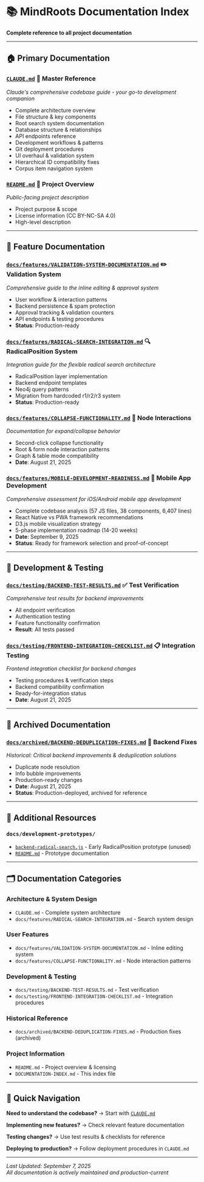 # 📚 MindRoots Documentation Index

**Complete reference to all project documentation**

---

## 🏠 **Primary Documentation**

### [`CLAUDE.md`](./CLAUDE.md) 📖 **Master Reference**
*Claude's comprehensive codebase guide - your go-to development companion*
- Complete architecture overview
- File structure & key components
- Root search system documentation
- Database structure & relationships  
- API endpoints reference
- Development workflows & patterns
- Git deployment procedures
- UI overhaul & validation system
- Hierarchical ID compatibility fixes
- Corpus item navigation system

### [`README.md`](./README.md) 🌟 **Project Overview** 
*Public-facing project description*
- Project purpose & scope
- License information (CC BY-NC-SA 4.0)
- High-level description

---

## 🔧 **Feature Documentation**

### [`docs/features/VALIDATION-SYSTEM-DOCUMENTATION.md`](./docs/features/VALIDATION-SYSTEM-DOCUMENTATION.md) ✏️ **Validation System**
*Comprehensive guide to the inline editing & approval system*
- User workflow & interaction patterns
- Backend persistence & spam protection
- Approval tracking & validation counters
- API endpoints & testing procedures
- **Status**: Production-ready

### [`docs/features/RADICAL-SEARCH-INTEGRATION.md`](./docs/features/RADICAL-SEARCH-INTEGRATION.md) 🔍 **RadicalPosition System**
*Integration guide for the flexible radical search architecture*
- RadicalPosition layer implementation
- Backend endpoint templates  
- Neo4j query patterns
- Migration from hardcoded r1/r2/r3 system
- **Status**: Production-ready

### [`docs/features/COLLAPSE-FUNCTIONALITY.md`](./docs/features/COLLAPSE-FUNCTIONALITY.md) 🎯 **Node Interactions**
*Documentation for expand/collapse behavior*
- Second-click collapse functionality
- Root & form node interaction patterns
- Graph & table mode compatibility
- **Date**: August 21, 2025

### [`docs/features/MOBILE-DEVELOPMENT-READINESS.md`](./docs/features/MOBILE-DEVELOPMENT-READINESS.md) 📱 **Mobile App Development**
*Comprehensive assessment for iOS/Android mobile app development*
- Complete codebase analysis (57 JS files, 38 components, 6,407 lines)
- React Native vs PWA framework recommendations
- D3.js mobile visualization strategy
- 5-phase implementation roadmap (14-20 weeks)
- **Date**: September 9, 2025
- **Status**: Ready for framework selection and proof-of-concept

---

## 🧪 **Development & Testing**

### [`docs/testing/BACKEND-TEST-RESULTS.md`](./docs/testing/BACKEND-TEST-RESULTS.md) ✅ **Test Verification**
*Comprehensive test results for backend improvements*
- All endpoint verification
- Authentication testing
- Feature functionality confirmation
- **Result**: All tests passed

### [`docs/testing/FRONTEND-INTEGRATION-CHECKLIST.md`](./docs/testing/FRONTEND-INTEGRATION-CHECKLIST.md) 📋 **Integration Testing**
*Frontend integration checklist for backend changes*
- Testing procedures & verification steps
- Backend compatibility confirmation
- Ready-for-integration status
- **Date**: August 21, 2025

---

## 📁 **Archived Documentation**

### [`docs/archived/BACKEND-DEDUPLICATION-FIXES.md`](./docs/archived/BACKEND-DEDUPLICATION-FIXES.md) 🔧 **Backend Fixes**
*Historical: Critical backend improvements & deduplication solutions*
- Duplicate node resolution
- Info bubble improvements
- Production-ready changes
- **Date**: August 21, 2025
- **Status**: Production-deployed, archived for reference

---

## 📁 **Additional Resources**

### `docs/development-prototypes/`
- [`backend-radical-search.js`](./docs/development-prototypes/backend-radical-search.js) - Early RadicalPosition prototype (unused)
- [`README.md`](./docs/development-prototypes/README.md) - Prototype documentation

---

## 🗂️ **Documentation Categories**

### **Architecture & System Design**
- `CLAUDE.md` - Complete system architecture
- `docs/features/RADICAL-SEARCH-INTEGRATION.md` - Search system design

### **User Features**  
- `docs/features/VALIDATION-SYSTEM-DOCUMENTATION.md` - Inline editing system
- `docs/features/COLLAPSE-FUNCTIONALITY.md` - Node interaction patterns

### **Development & Testing**
- `docs/testing/BACKEND-TEST-RESULTS.md` - Test verification
- `docs/testing/FRONTEND-INTEGRATION-CHECKLIST.md` - Integration procedures

### **Historical Reference**
- `docs/archived/BACKEND-DEDUPLICATION-FIXES.md` - Production fixes (archived)

### **Project Information**
- `README.md` - Project overview & licensing
- `DOCUMENTATION-INDEX.md` - This index file

---

## 📌 **Quick Navigation**

**Need to understand the codebase?** → Start with [`CLAUDE.md`](./CLAUDE.md)

**Implementing new features?** → Check relevant feature documentation

**Testing changes?** → Use test results & checklists for reference

**Deploying to production?** → Follow deployment procedures in `CLAUDE.md`

---

*Last Updated: September 7, 2025*  
*All documentation is actively maintained and production-current*